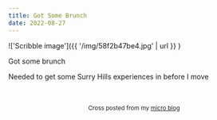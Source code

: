 ```yaml
---
title: Got Some Brunch
date: 2022-08-27
---
```

!['Scribble image']({{ '/img/58f2b47be4.jpg' | url }} )
<br>
<p>Got some brunch</p>
<p>Needed to get some Surry Hills experiences in before I move</p>

<br>
<br>
<center><small>Cross posted from my <a href='http://micro.blog/joshnicholas'>micro blog</a></small></center>
<br>
    